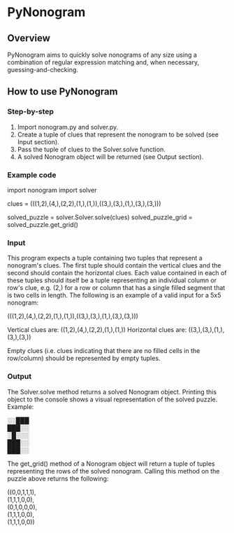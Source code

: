 # PyNonogram

## Overview

PyNonogram aims to quickly solve nonograms of any size using a combination of regular expression matching and, when necessary, guessing-and-checking.

## How to use PyNonogram

### Step-by-step

1. Import nonogram.py and solver.py.
2. Create a tuple of clues that represent the nonogram to be solved (see Input section).
3. Pass the tuple of clues to the Solver.solve function.
4. A solved Nonogram object will be returned (see Output section).

### Example code

import nonogram
import solver

clues = (((1,2),(4,),(2,2),(1,),(1,)),((3,),(3,),(1,),(3,),(3,)))

solved_puzzle = solver.Solver.solve(clues)
solved_puzzle_grid = solved_puzzle.get_grid()

### Input

This program expects a tuple containing two tuples that represent a nonogram's clues. The first tuple should contain the vertical clues and the second should contain the horizontal clues. Each value contained in each of these tuples should itself be a tuple representing an individual column or row's clue, e.g. (2,) for a row or column that has a single filled segment that is two cells in length. The following is an example of a valid input for a 5x5 nonogram:

(((1,2),(4,),(2,2),(1,),(1,)),((3,),(3,),(1,),(3,),(3,)))

Vertical clues are: ((1,2),(4,),(2,2),(1,),(1,))
Horizontal clues are: ((3,),(3,),(1,),(3,),(3,))

Empty clues (i.e. clues indicating that there are no filled cells in the row/column) should be represented by empty tuples.

### Output

The Solver.solve method returns a solved Nonogram object. Printing this object to the console shows a visual representation of the solved puzzle. Example:

░░███  
███░░  
░█░░░  
███░░  
███░░

The get_grid() method of a Nonogram object will return a tuple of tuples representing the rows of the solved nonogram. Calling this method on the puzzle above returns the following:

((0,0,1,1,1),  
 (1,1,1,0,0),  
 (0,1,0,0,0),  
 (1,1,1,0,0),  
 (1,1,1,0,0))